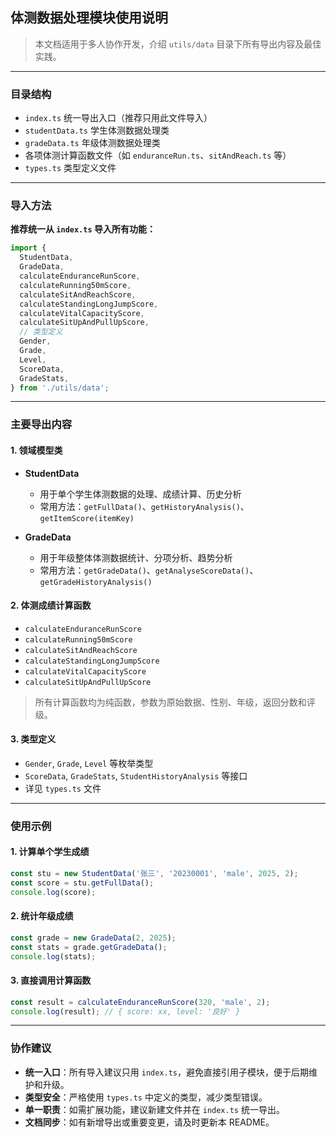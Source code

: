 
## 体测数据处理模块使用说明

> 本文档适用于多人协作开发，介绍 `utils/data` 目录下所有导出内容及最佳实践。

---

### 目录结构

- `index.ts` 统一导出入口（推荐只用此文件导入）
- `studentData.ts` 学生体测数据处理类
- `gradeData.ts` 年级体测数据处理类
- 各项体测计算函数文件（如 `enduranceRun.ts`、`sitAndReach.ts` 等）
- `types.ts` 类型定义文件

---

### 导入方法

**推荐统一从 `index.ts` 导入所有功能：**

```typescript
import {
  StudentData,
  GradeData,
  calculateEnduranceRunScore,
  calculateRunning50mScore,
  calculateSitAndReachScore,
  calculateStandingLongJumpScore,
  calculateVitalCapacityScore,
  calculateSitUpAndPullUpScore,
  // 类型定义
  Gender,
  Grade,
  Level,
  ScoreData,
  GradeStats,
} from './utils/data';
```

---

### 主要导出内容

#### 1. 领域模型类

- **StudentData**
  - 用于单个学生体测数据的处理、成绩计算、历史分析
  - 常用方法：`getFullData()`、`getHistoryAnalysis()`、`getItemScore(itemKey)`

- **GradeData**
  - 用于年级整体体测数据统计、分项分析、趋势分析
  - 常用方法：`getGradeData()`、`getAnalyseScoreData()`、`getGradeHistoryAnalysis()`

#### 2. 体测成绩计算函数

- `calculateEnduranceRunScore`
- `calculateRunning50mScore`
- `calculateSitAndReachScore`
- `calculateStandingLongJumpScore`
- `calculateVitalCapacityScore`
- `calculateSitUpAndPullUpScore`

> 所有计算函数均为纯函数，参数为原始数据、性别、年级，返回分数和评级。

#### 3. 类型定义

- `Gender`, `Grade`, `Level` 等枚举类型
- `ScoreData`, `GradeStats`, `StudentHistoryAnalysis` 等接口
- 详见 `types.ts` 文件

---

### 使用示例

#### 1. 计算单个学生成绩

```typescript
const stu = new StudentData('张三', '20230001', 'male', 2025, 2);
const score = stu.getFullData();
console.log(score);
```

#### 2. 统计年级成绩

```typescript
const grade = new GradeData(2, 2025);
const stats = grade.getGradeData();
console.log(stats);
```

#### 3. 直接调用计算函数

```typescript
const result = calculateEnduranceRunScore(320, 'male', 2);
console.log(result); // { score: xx, level: '良好' }
```

---

### 协作建议

- **统一入口**：所有导入建议只用 `index.ts`，避免直接引用子模块，便于后期维护和升级。
- **类型安全**：严格使用 `types.ts` 中定义的类型，减少类型错误。
- **单一职责**：如需扩展功能，建议新建文件并在 `index.ts` 统一导出。
- **文档同步**：如有新增导出或重要变更，请及时更新本 README。
